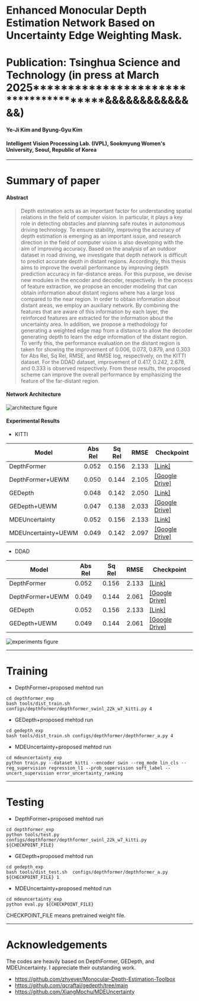 # Enhanced Monocular Depth Estimation Network Based on Uncertainty Edge Weighting Mask.
# Publication: Tsinghua Science and Technology (in press at March 2025**************************************&&&&&&&&&&&&&&)
#### Ye-Ji Kim and Byung-Gyu Kim
#### Intelligent Vision Processing Lab. (IVPL), Sookmyung Women's University, Seoul, Republic of Korea

---

# Summary of paper

#### Abstract
> Depth estimation acts as an important factor for understanding spatial relations in the field of computer vision. In particular, it plays a key role in detecting obstacles and planning safe routes in autonomous driving technology. To ensure stability, improving the accuracy of depth estimation is emerging as an important issue, and research direction in the field of computer vision is also developing with the aim of improving accuracy.
Based on the analysis of an outdoor dataset in road driving, we investigate that depth network is difficult to predict accurate depth in distant regions.
Accordingly, this thesis aims to improve the overall performance by improving depth prediction accuracy in far-distance areas. For this purpose, we devise new modules in the encoder and decoder, respectively.
In the process of feature extraction, we propose an encoder modeling that can obtain information about distant regions where has a large loss compared to the near region.
In order to obtain information about distant areas, we employ an auxiliary network. By combining the features that are aware of this information by each layer, the reinforced features are extracted for the information about the uncertainty area.
In addition, we propose a methodology for generating a weighted edge map from a distance to allow the decoder generating depth to learn the edge information of the distant region.
To verify this, the performance evaluation on the distant region is taken for showing the improvement of 0.006, 0.073, 0.879, and 0.303 for Abs Rel, Sq Rel, RMSE, and RMSE log, respectively, on the KITTI dataset. For the DDAD dataset, improvement of 0.417, 0.242, 2.678, and 0.333 is observed respectively.
From these results, the proposed scheme can improve the overall performance by emphasizing the feature of the far-distant region.


#### Network Architecture
![architecture figure](./images/architecture.jpg)


#### Experimental Results

* KITTI
  
| Model |  Abs Rel | Sq Rel |  RMSE | Checkpoint | 
| ------| -----| ------- | ------ | -------------|
| DepthFormer | 0.052| 0.156| 2.133| [[Link]](https://github.com/zhyever/Monocular-Depth-Estimation-Toolbox) |
| DepthFormer+UEWM | 0.050 | 0.144	| 2.105 | [[Google Drive]](https://drive.google.com/drive/folders/1P_Y5Plzu9KsA-8mrzR2n0sDq5w8xE4nl?usp=sharing)
| GEDepth | 0.048| 0.142 | 2.050 | [[Link]](https://github.com/qcraftai/gedepth/tree/main) |
| GEDepth+UEWM | 0.047 | 0.138	| 2.033 | [[Google Drive]](https://drive.google.com/drive/folders/1P_Y5Plzu9KsA-8mrzR2n0sDq5w8xE4nl?usp=sharing)
| MDEUncertainty | 0.052| 0.156 | 2.133 | [[Link]](https://github.com/XiangMochu/MDEUncertainty) |
| MDEUncertainty+UEWM | 0.049 | 0.142	| 2.097 | [[Google Drive]](https://drive.google.com/drive/folders/1P_Y5Plzu9KsA-8mrzR2n0sDq5w8xE4nl?usp=sharing)

* DDAD
  
| Model |  Abs Rel | Sq Rel |  RMSE | Checkpoint | 
| ------| -----| ------- | ------ | -------------|
| DepthFormer | 0.052| 0.156| 2.133| [[Link]](https://github.com/zhyever/Monocular-Depth-Estimation-Toolbox) |
| DepthFormer+UEWM | 0.049 | 0.144	| 2.061| [[Google Drive]](-)
| GEDepth | 0.052| 0.156| 2.133| [[Link]](https://github.com/qcraftai/gedepth/tree/main) |
| GEDepth+UEWM | 0.049 | 0.144	| 2.061| [[Google Drive]](-)

![experiments figure](./images/ExperimentalResults/cap_qual.JPG)

---

# Training

* DepthFormer+proposed mehtod run
<pre><code>cd depthformer_exp
bash tools/dist_train.sh configs/depthformer/depthformer_swinl_22k_w7_kitti.py 4    </code></pre>

* GEDepth+proposed mehtod run
<pre><code>cd gedepth_exp
bash tools/dist_train.sh configs/depthformer/depthformer_a.py 4    </code></pre>

* MDEUncertainty+proposed mehtod run
<pre><code>cd mdeuncertainty_exp
python train.py --dataset kitti --encoder swin --reg_mode lin_cls --reg_supervision regression_l1 --prob_supervision soft_label --uncert_supervision error_uncertainty_ranking    </code></pre>
  
---

# Testing

* DepthFormer+proposed mehtod run
<pre><code>cd depthformer_exp
python tools/test.py configs/depthformer/depthformer_swinl_22k_w7_kitti.py ${CHECKPOINT_FILE}    </code></pre>

* GEDepth+proposed mehtod run
<pre><code>cd gedepth_exp
bash tools/dist_test.sh  configs/depthformer/depthformer_a.py ${CHECKPOINT_FILE} 1    </code></pre>

* MDEUncertainty+proposed mehtod run
<pre><code>cd mdeuncertainty_exp
python eval.py ${CHECKPOINT_FILE} </code></pre>
  
CHECKPOINT_FILE means pretrained weight file.
  
---

# Acknowledgements

The codes are heavily based on DepthFormer, GEDepth, and MDEUncertainty. I appreciate their outstanding work.
* https://github.com/zhyever/Monocular-Depth-Estimation-Toolbox
* https://github.com/qcraftai/gedepth/tree/main
* https://github.com/XiangMochu/MDEUncertainty

